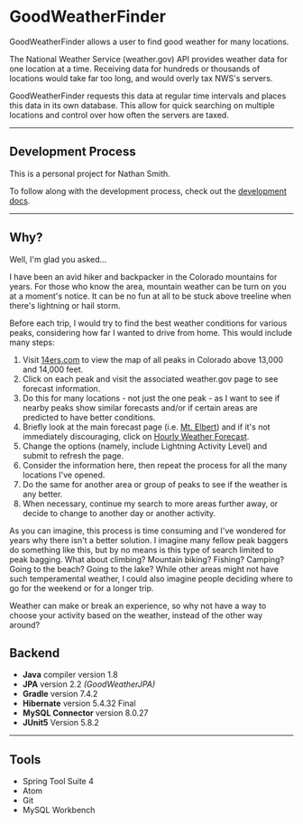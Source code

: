 # GoodWeatherFinder

GoodWeatherFinder allows a user to find good weather for many locations.

The National Weather Service (weather.gov) API provides weather data for one location at a time. Receiving data for hundreds or thousands of locations would take far too long, and would overly tax NWS's servers.

GoodWeatherFinder requests this data at regular time intervals and places this data in its own database. This allow for quick searching on multiple locations and control over how often the servers are taxed.

<hr>

## Development Process

This is a personal project for Nathan Smith.

To follow along with the development process, check out the [development docs](docs/development).

<hr>

## Why?

Well, I'm glad you asked...

I have been an avid hiker and backpacker in the Colorado mountains for years.  For those who know the area, mountain weather can be turn on you at a moment's notice. It can be no fun at all to be stuck above treeline when there's lightning or hail storm.

Before each trip, I would try to find the best weather conditions for various peaks, considering how far I wanted to drive from home.  This would include many steps:
1. Visit [14ers.com](http://www.14ers.com) to view the map of all peaks in Colorado above 13,000 and 14,000 feet.
2. Click on each peak and visit the associated weather.gov page to see forecast information.
3. Do this for many locations - not just the one peak - as I want to see if nearby peaks show similar forecasts and/or if certain areas are predicted to have better conditions.
4. Briefly look at the main forecast page (i.e. [Mt. Elbert](https://forecast.weather.gov/MapClick.php?lat=39.117770000000064&lon=-106.44529999999997#)) and if it's not immediately discouraging, click on [Hourly Weather Forecast](https://forecast.weather.gov/MapClick.php?lat=39.1178&lon=-106.4453&unit=0&lg=english&FcstType=graphical).
5. Change the options (namely, include Lightning Activity Level) and submit to refresh the page.
6. Consider the information here, then repeat the process for all the many locations I've opened.
7. Do the same for another area or group of peaks to see if the weather is any better.
8. When necessary, continue my search to more areas further away, or decide to change to another day or another activity.

As you can imagine, this process is time consuming and I've wondered for years why there isn't a better solution.  I imagine many fellow peak baggers do something like this, but by no means is this type of search limited to peak bagging. What about climbing? Mountain biking? Fishing? Camping? Going to the beach? Going to the lake? While other areas might not have such temperamental weather, I could also imagine people deciding where to go for the weekend or for a longer trip.

Weather can make or break an experience, so why not have a way to choose your activity based on the weather, instead of the other way around?

## Backend
- **Java** compiler version 1.8
- **JPA** version 2.2 *(GoodWeatherJPA)*
- **Gradle** version 7.4.2
- **Hibernate** version 5.4.32 Final
- **MySQL Connector** version 8.0.27
- **JUnit5** Version 5.8.2

<hr>

## Tools
- Spring Tool Suite 4
- Atom
- Git
- MySQL Workbench

